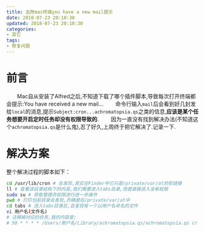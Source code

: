 ```yaml
---
title: 去除mac终端you have a new mail提示
date: 2018-07-23 20:10:30
updated: 2018-07-23 20:10:30
categories:
- 其它
tags:
- 修复问题
---
```

# 前言
&emsp;&emsp;Mac自从安装了Alfred之后,不知道下载了哪个插件脚本,导致每次打开终端都会提示:You have received a new mail...
&emsp;&emsp;命令行输入`mail`后会看到好几封发给`local`的消息,提示`Subject:cron...achromatopsia.qs`之类的信息,**应该是某个任务想要开启定时任务却没有权限导致的**.
&emsp;&emsp;因为一直没有找到解决办法(不知道这个`achromatopsia.qs`是什么鬼),忍了好久,上周终于把它解决了.记录一下.

<!-- more -->
# 解决方案
整个解决过程的脚本如下：
```bash
cd /usr/lib/cron # 会发现,其实在Finder中它只是/private/var/at的软链接
ll # 查看该目录结构下的内容,我们需要进入tabs目录,但是直接进入没有权限
sudo su # 获取管理员权限进行进一步操作
pwd # 打印当前目录会发现,的确是在/private/var/at中
cd tabs # 进入tabs目录后,会发现有一个以用户名命名的文件
vi 用户名(文件名)
# 注释掉对应的任务,我的内容是:
# 50 * * * * /Users/用户名/Library/achromatopsia.qs/achromatopsia.qs cr
```